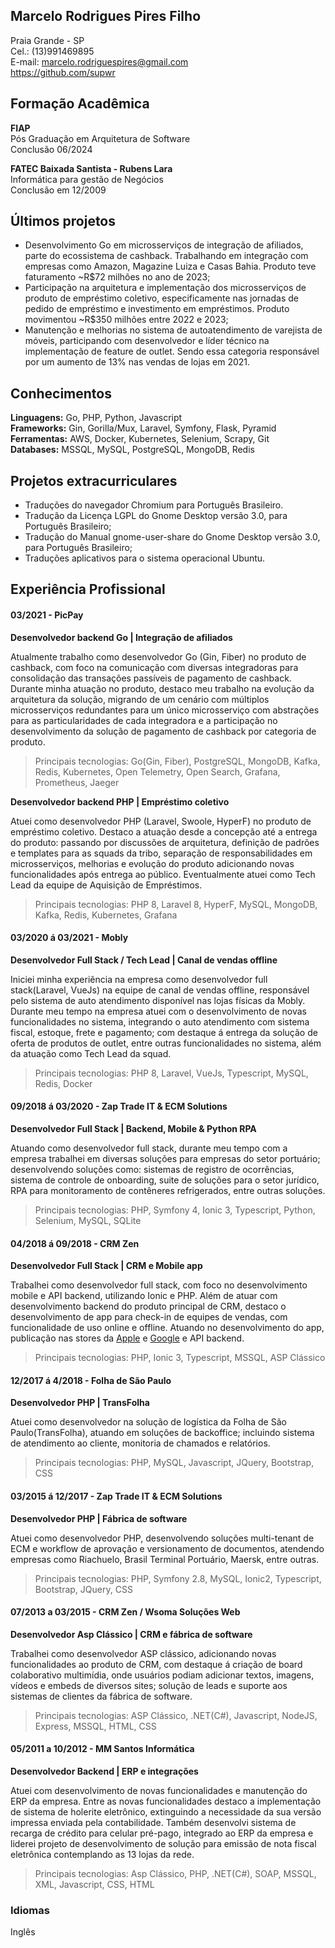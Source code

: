 
## Marcelo Rodrigues Pires Filho

Praia Grande - SP   
Cel.: (13)991469895   
E-mail: marcelo.rodriguespires@gmail.com   
https://github.com/supwr   

## Formação Acadêmica

**FIAP**   
Pós Graduação em Arquitetura de Software   
Conclusão 06/2024   


**FATEC Baixada Santista - Rubens Lara**   
Informática para gestão de Negócios   
Conclusão em 12/2009   
   
## Últimos projetos

* Desenvolvimento Go em microsserviços de integração de afiliados, parte do ecossistema de cashback. Trabalhando em integração com empresas como Amazon, Magazine Luiza e Casas Bahia. Produto teve faturamento ~R$72 milhões no ano de 2023;
* Participação na arquitetura e implementação dos microsserviços de produto de empréstimo coletivo, especificamente nas jornadas de pedido de empréstimo e investimento em empréstimos. Produto movimentou ~R$350 milhões entre 2022 e 2023;
* Manutenção e melhorias no sistema de autoatendimento de varejista de móveis, participando com desenvolvedor e líder técnico na implementação de feature de outlet. Sendo essa categoria responsável por um aumento de 13% nas vendas de lojas em 2021.   


## Conhecimentos

**Linguagens:** Go, PHP, Python, Javascript   
**Frameworks:** Gin, Gorilla/Mux, Laravel, Symfony, Flask, Pyramid   
**Ferramentas:** AWS, Docker, Kubernetes, Selenium, Scrapy, Git   
**Databases:** MSSQL, MySQL, PostgreSQL, MongoDB, Redis


## Projetos extracurriculares

* Traduções do navegador Chromium para Português Brasileiro.
* Tradução da Licença LGPL do Gnome Desktop versão 3.0, para Português Brasileiro; 
* Tradução do Manual gnome-user-share do Gnome Desktop versão 3.0, para Português Brasileiro; 
* Traduções aplicativos para o sistema operacional Ubuntu. 


## Experiência Profissional

#### 03/2021 - PicPay   

**Desenvolvedor backend Go | Integração de afiliados**   

Atualmente trabalho como desenvolvedor Go (Gin, Fiber) no produto de cashback, com foco na comunicação com diversas integradoras para consolidação das transações passíveis de pagamento de cashback. Durante minha atuação no produto, destaco meu trabalho na evolução da arquitetura da solução, migrando de um cenário com múltiplos microsserviços redundantes para um único microsserviço com abstrações para as particularidades de cada integradora e a participação no desenvolvimento da solução de pagamento de cashback por categoria de produto.   

> Principais tecnologias: Go(Gin, Fiber), PostgreSQL, MongoDB, Kafka, Redis, Kubernetes, Open Telemetry, Open Search, Grafana, Prometheus, Jaeger

**Desenvolvedor backend PHP | Empréstimo coletivo**   

Atuei como desenvolvedor PHP (Laravel, Swoole, HyperF) no produto de empréstimo coletivo. Destaco a atuação desde a concepção até a entrega do produto: passando por discussões de arquitetura, definição de padrões e templates para as squads da tribo, separação de responsabilidades em microsserviços, melhorias e evolução do produto adicionando novas funcionalidades após entrega ao público. Eventualmente atuei como Tech Lead da equipe de Aquisição de Empréstimos.   

> Principais tecnologias: PHP 8, Laravel 8, HyperF, MySQL, MongoDB, Kafka, Redis, Kubernetes, Grafana


#### 03/2020 á 03/2021 - Mobly   

**Desenvolvedor Full Stack / Tech Lead | Canal de vendas offline**   

Iniciei minha experiência na empresa como desenvolvedor full stack(Laravel, VueJs) na equipe de canal de vendas offline, responsável pelo sistema de auto atendimento disponível nas lojas físicas da Mobly. Durante meu tempo na empresa atuei com o desenvolvimento de novas funcionalidades no sistema, integrando o auto atendimento com sistema fiscal, estoque, frete e pagamento; com destaque á entrega da solução de oferta de produtos de outlet, entre outras funcionalidades no sistema, além da atuação como Tech Lead da squad.   

> Principais tecnologias: PHP 8, Laravel, VueJs, Typescript, MySQL, Redis, Docker

#### 09/2018 á 03/2020 - Zap Trade IT & ECM Solutions   

**Desenvolvedor Full Stack | Backend, Mobile & Python RPA**   

Atuando como desenvolvedor full stack, durante meu tempo com a empresa trabalhei em diversas soluções para empresas do setor portuário; desenvolvendo soluções como: sistemas de registro de ocorrências, sistema de controle de onboarding, suite de soluções para o setor jurídico, RPA para monitoramento de contêneres refrigerados, entre outras soluções.   

> Principais tecnologias: PHP, Symfony 4, Ionic 3, Typescript, Python, Selenium, MySQL, SQLite


#### 04/2018 á 09/2018 - CRM Zen   

**Desenvolvedor Full Stack | CRM e Mobile app**   

Trabalhei como desenvolvedor full stack, com foco no desenvolvimento mobile e API backend, utilizando Ionic e PHP. Além de atuar com desenvolvimento backend do produto principal de CRM, destaco o desenvolvimento de app para check-in de equipes de vendas, com funcionalidade de uso online e offline. Atuando no desenvolvimento do app, publicação nas stores da [Apple](https://apps.apple.com/br/app/check-in/id1399022864) e [Google](https://play.google.com/store/apps/details?id=com.crmzen.checkin&hl=pt_PT&gl=US) e API backend.   

> Principais tecnologias: PHP, Ionic 3, Typescript, MSSQL, ASP Clássico


#### 12/2017 á 4/2018 - Folha de São Paulo   

**Desenvolvedor PHP | TransFolha**   

Atuei como desenvolvedor na solução de logística da Folha de São Paulo(TransFolha), atuando em soluções de backoffice; incluindo sistema de atendimento ao cliente, monitoria de chamados e relatórios.

> Principais tecnologias: PHP, MySQL, Javascript, JQuery, Bootstrap, CSS   


#### 03/2015 á 12/2017 - Zap Trade IT & ECM Solutions   

**Desenvolvedor PHP | Fábrica de software**   

Atuei como desenvolvedor PHP, desenvolvendo soluções multi-tenant de ECM e workflow de aprovação e versionamento de documentos, atendendo empresas como Riachuelo, Brasil Terminal Portuário, Maersk, entre outras.   

> Principais tecnologias: PHP, Symfony 2.8, MySQL, Ionic2, Typescript, Bootstrap, JQuery, CSS   


#### 07/2013 a 03/2015 - CRM Zen / Wsoma Soluções Web   

**Desenvolvedor Asp Clássico | CRM e fábrica de software**   

Trabalhei como desenvolvedor ASP clássico, adicionando novas funcionalidades ao produto de CRM, com destaque á criação de board colaborativo multimídia, onde usuários podiam adicionar textos, imagens, vídeos e embeds de diversos sites; solução de leads e suporte aos sistemas de clientes da fábrica de software.

> Principais tecnologias: ASP Clássico, .NET(C#), Javascript, NodeJS, Express, MSSQL, HTML, CSS   

 
#### 05/2011 a 10/2012 - MM Santos Informática

**Desenvolvedor Backend | ERP e integrações**

Atuei com desenvolvimento de novas funcionalidades e manutenção do ERP da empresa. Entre as novas funcionalidades destaco a implementação de sistema de holerite eletrônico, extinguindo a necessidade da sua versão impressa enviada pela contabilidade. Também desenvolvi sistema de recarga de crédito para celular pré-pago, integrado ao ERP da empresa e liderei projeto de desenvolvimento de solução para emissão de nota fiscal eletrônica contemplando as 13 lojas da rede.   

> Principais tecnologias: Asp Clássico, PHP, .NET(C#), SOAP, MSSQL, XML, Javascript, CSS, HTML


### Idiomas
Inglês
